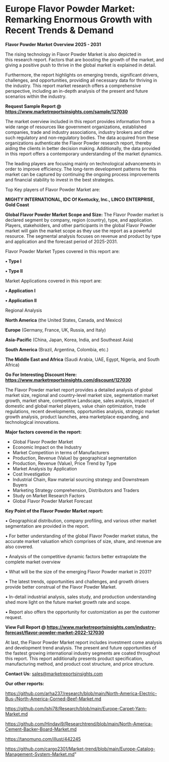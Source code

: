 # Europe Flavor Powder Market: Remarking Enormous Growth with Recent Trends & Demand

<Strong> Flavor Powder Market Overview 2025 - 2031</strong>

The rising technology in Flavor Powder Market is also depicted in this research report. Factors that are boosting the growth of the market, and giving a positive push to thrive in the global market is explained in detail.

Furthermore, the report highlights on emerging trends, significant drivers, challenges, and opportunities, providing all necessary data for thriving in the industry. This report market research offers a comprehensive perspective, including an in-depth analysis of the present and future scenarios within the industry.

<strong>Request Sample Report @ <a href=https://www.marketreportsinsights.com/sample/127030>https://www.marketreportsinsights.com/sample/127030</a></strong>

The market overview included in this report provides information from a wide range of resources like government organizations, established companies, trade and industry associations, industry brokers and other such regulatory and non-regulatory bodies. The data acquired from these organizations authenticate the Flavor Powder research report, thereby aiding the clients in better decision making. Additionally, the data provided in this report offers a contemporary understanding of the market dynamics.

The leading players are focusing mainly on technological advancements in order to improve efficiency. The long-term development patterns for this market can be captured by continuing the ongoing process improvements and financial stability to invest in the best strategies.

Top Key players of Flavor Powder Market are:

<strong>MIGHTY INTERNATIONAL, IDC Of Kentucky, Inc., LINCO ENTERPRISE, Gold Coast</strong>

<strong><b>Global Flavor Powder Market Scope and Size:</b></strong>
The Flavor Powder market is declared segment by company, region (country), type, and application. Players, stakeholders, and other participants in the global Flavor Powder market will gain the market scope as they use the report as a powerful resource. The segmental analysis focuses on revenue and product by type and application and the forecast period of 2025-2031.

Flavor Powder Market Types covered in this report are:

<strong>• Type I

• Type II</strong>

Market Applications covered in this report are:

<strong>• Application I

• Application II</strong> 

Regional Analysis

<strong>North America</strong> (the United States, Canada, and Mexico)

<strong>Europe</strong> (Germany, France, UK, Russia, and Italy)

<strong>Asia-Pacific</strong> (China, Japan, Korea, India, and Southeast Asia)

<strong>South America</strong> (Brazil, Argentina, Colombia, etc.)

<strong>The Middle East and Africa</strong> (Saudi Arabia, UAE, Egypt, Nigeria, and South Africa)

<strong>Go For Interesting Discount Here: <a href=https://www.marketreportsinsights.com/discount/127030>https://www.marketreportsinsights.com/discount/127030</a></strong>

The Flavor Powder market report provides a detailed analysis of global market size, regional and country-level market size, segmentation market growth, market share, competitive Landscape, sales analysis, impact of domestic and global market players, value chain optimization, trade regulations, recent developments, opportunities analysis, strategic market growth analysis, product launches, area marketplace expanding, and technological innovations.

<strong><b>Major factors covered in the report:</b></strong>
<ul>
  <li>Global Flavor Powder Market </li>
  <li>Economic Impact on the Industry</li>
  <li>Market Competition in terms of Manufacturers</li>
  <li>Production, Revenue (Value) by geographical segmentation</li>
  <li>Production, Revenue (Value), Price Trend by Type</li>
  <li>Market Analysis by Application</li>
  <li>Cost Investigation</li>
  <li>Industrial Chain, Raw material sourcing strategy and Downstream Buyers</li>
  <li>Marketing Strategy comprehension, Distributors and Traders</li>
  <li>Study on Market Research Factors</li>
  <li>Global Flavor Powder Market Forecast</li>
</ul>

<strong><b>Key Point of the Flavor Powder Market report:</b></strong>

• Geographical distribution, company profiling, and various other market segmentation are provided in the report.

• For better understanding of the global Flavor Powder market status, the accurate market valuation which comprises of size, share, and revenue are also covered.

• Analysis of the competitive dynamic factors better extrapolate the complete market overview

• What will be the size of the emerging Flavor Powder market in 2031?

• The latest trends, opportunities and challenges, and growth drivers provide better construal of the Flavor Powder Market.

• In-detail industrial analysis, sales study, and production understanding shed more light on the future market growth rate and scope.

• Report also offers the opportunity for customization as per the customer request.

<strong><b>View Full Report @ <a href=https://www.marketreportsinsights.com/industry-forecast/flavor-powder-market-2022-127030>https://www.marketreportsinsights.com/industry-forecast/flavor-powder-market-2022-127030</a></b></strong>


At last, the Flavor Powder Market report includes investment come analysis and development trend analysis. The present and future opportunities of the fastest growing international industry segments are coated throughout this report. This report additionally presents product specification, manufacturing method, and product cost structure, and price structure.

<strong>Contact Us:</strong>
sales@marketreportsinsights.com

<strong>Our other reports:</strong>

<a href=https://github.com/arha237/research/blob/main/North-America-Electric-Bus-/North-America-Corned-Beef-Market.md>https://github.com/arha237/research/blob/main/North-America-Electric-Bus-/North-America-Corned-Beef-Market.md</a>

<a href=https://github.com/Ishi78/Research/blob/main/Europe-Carpet-Yarn-Market.md>https://github.com/Ishi78/Research/blob/main/Europe-Carpet-Yarn-Market.md</a>

<a href=https://github.com/Hindavi9/Researchtrend/blob/main/North-America-Cement-Backer-Board-Market.md>https://github.com/Hindavi9/Researchtrend/blob/main/North-America-Cement-Backer-Board-Market.md</a>

<a href=https://tanomuno.com/illust/442245>https://tanomuno.com/illust/442245</a>

<a href=https://github.com/cargo2301/Market-trend/blob/main/Europe-Catalog-Management-System-Market.md>https://github.com/cargo2301/Market-trend/blob/main/Europe-Catalog-Management-System-Market.md</a>"

